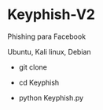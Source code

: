 # Keyphish-V2
Phishing para Facebook 

Ubuntu, Kali linux, Debian


- git clone 

- cd Keyphish

- python Keyphish.py
